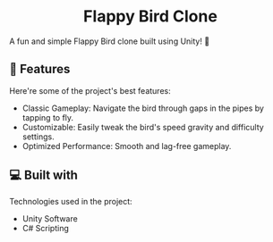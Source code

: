 <h1 align="center" id="title">Flappy Bird Clone</h1>

<p id="description">A fun and simple Flappy Bird clone built using Unity! 🚀</p>

  
<h2>🧐 Features</h2>

Here're some of the project's best features:

*   Classic Gameplay: Navigate the bird through gaps in the pipes by tapping to fly.
*   Customizable: Easily tweak the bird's speed gravity and difficulty settings.
*   Optimized Performance: Smooth and lag-free gameplay.



  
  
<h2>💻 Built with</h2>

Technologies used in the project:

*   Unity Software
*   C# Scripting




